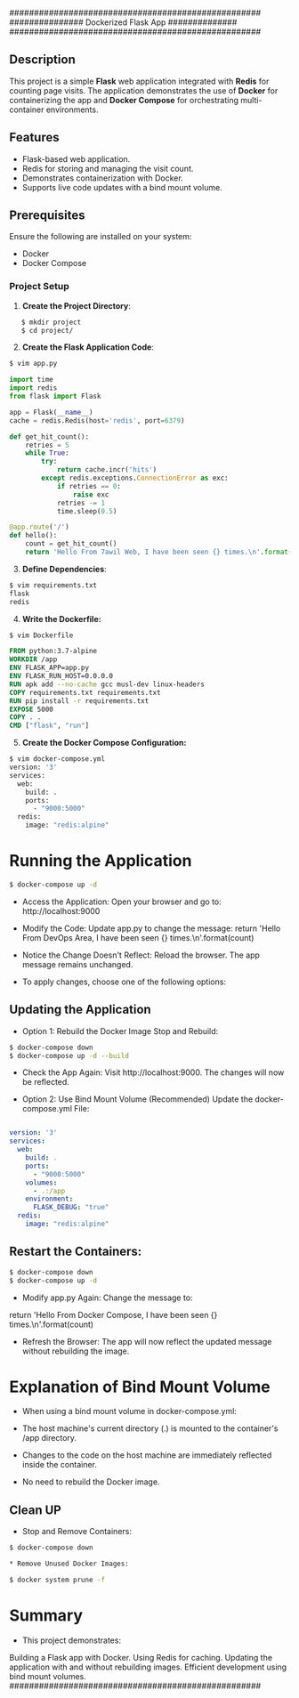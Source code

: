 ###################################################
############### Dockerized Flask App ##############
###################################################

## Description
This project is a simple **Flask** web application integrated with **Redis** for counting page visits.
The application demonstrates the use of **Docker** 
for containerizing the app and **Docker Compose** for orchestrating multi-container environments.  

## Features
- Flask-based web application.
- Redis for storing and managing the visit count.
- Demonstrates containerization with Docker.
- Supports live code updates with a bind mount volume.

## Prerequisites
Ensure the following are installed on your system:
- Docker
- Docker Compose

### Project Setup

1. **Create the Project Directory**:
```bash
   $ mkdir project
   $ cd project/
```
2. **Create the Flask Application Code**:
```bash
$ vim app.py
```

```py
import time
import redis
from flask import Flask

app = Flask(__name__)
cache = redis.Redis(host='redis', port=6379)

def get_hit_count():
    retries = 5
    while True:
        try:
            return cache.incr('hits')
        except redis.exceptions.ConnectionError as exc:
            if retries == 0:
                raise exc
            retries -= 1
            time.sleep(0.5)

@app.route('/')
def hello():
    count = get_hit_count()
    return 'Hello From 7awil Web, I have been seen {} times.\n'.format(count)

```
3. **Define Dependencies**:
```bash
$ vim requirements.txt
flask
redis
```
4. **Write the Dockerfile:**
```bash
$ vim Dockerfile
```
```Dockerfile
FROM python:3.7-alpine
WORKDIR /app
ENV FLASK_APP=app.py
ENV FLASK_RUN_HOST=0.0.0.0
RUN apk add --no-cache gcc musl-dev linux-headers
COPY requirements.txt requirements.txt
RUN pip install -r requirements.txt
EXPOSE 5000
COPY . .
CMD ["flask", "run"]
```
5. **Create the Docker Compose Configuration:**
```bash
$ vim docker-compose.yml
version: '3'
services:
  web:
    build: .
    ports:
      - "9000:5000"
  redis:
    image: "redis:alpine"
```
# Running the Application
```bash
$ docker-compose up -d

```
- Access the Application: Open your browser and go to:
http://localhost:9000



* Modify the Code: Update app.py to change the message:
return 'Hello From DevOps Area, I have been seen {} times.\n'.format(count)

- Notice the Change Doesn't Reflect: Reload the browser. The app message remains unchanged.
* To apply changes, choose one of the following options:

## Updating the Application
* Option 1: Rebuild the Docker Image
Stop and Rebuild:
```bash
$ docker-compose down
$ docker-compose up -d --build
```

- Check the App Again: Visit http://localhost:9000. The changes will now be reflected.

* Option 2: Use Bind Mount Volume (Recommended)
Update the docker-compose.yml File:
```yaml

version: '3'
services:
  web:
    build: .
    ports:
      - "9000:5000"
    volumes:
      - .:/app
    environment:
      FLASK_DEBUG: "true"
  redis:
    image: "redis:alpine"
```
## Restart the Containers:
```bash
$ docker-compose down
$ docker-compose up -d
```
* Modify app.py Again: Change the message to:

return 'Hello From Docker Compose, I have been seen {} times.\n'.format(count)

- Refresh the Browser: The app will now reflect the updated message without rebuilding the image.



# Explanation of Bind Mount Volume

- When using a bind mount volume in docker-compose.yml:

- The host machine's current directory (.) is mounted to the container's /app directory.
- Changes to the code on the host machine are immediately reflected inside the container.
- No need to rebuild the Docker image.


## Clean UP

* Stop and Remove Containers:
```bash
$ docker-compose down

* Remove Unused Docker Images:

$ docker system prune -f
```


# Summary

* This project demonstrates:

Building a Flask app with Docker.
Using Redis for caching.
Updating the application with and without rebuilding images.
Efficient development using bind mount volumes.
###################################################

